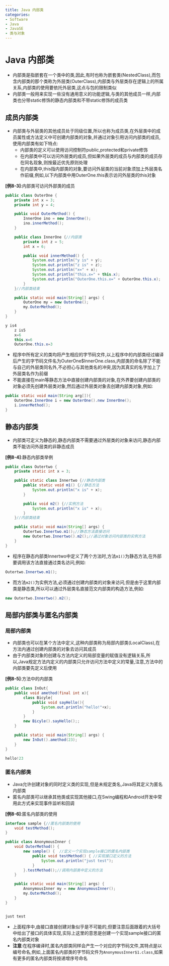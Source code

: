 ```yaml
---
title: Java 内部类
categories:
- Software
- Java
- JavaSE
- 类与对象
---
```

# Java 内部类

- 内部类是指嵌套在一个类中的类,因此,有时也称为嵌套类(NestedClass),而包含内部类的那个类称为外层类(OuterClass),内部类与外层类存在逻辑上的所属关系,内部类的使用要依托外层类,这点与包的限制类似
- 内部类一般用来实现一些没有通用意义的功能逻辑,与类的其他成员一样,内部类也分带static修饰的静态内部类和不带static修饰的成员类

## 成员内部类

- 内部类与外层类的其他成员处于同级位置,所以也称为成员类,在外层类中的成员属性或方法定义中可创建内部类的对象,并通过对象引用访问内部类的成员,使用内部类有如下特点:
    - 内部类的定义可以使用访问控制符public,protected和private修饰
    - 在内部类中可以访问外层类的成员,但如果外层类的成员与内部类的成员存在同名现象,则按最近优先原则处理
    - 在内部类中,this指内部类的对象,要访问外层类的当前对象须加上外层类名作前缀,例如,以下内部类中用OuterOne.this表示访问外层类的this对象

**[例8-3]**:内部类可访问外部类的成员

```java
public class OuterOne {
    private int x = 3;
    private int y = 4;

    public void OuterMethod() {
        InnerOne ino = new InnerOne();
        ino.innerMethod();
    }

    public class InnerOne {//内部类
        private int z = 5;
        int x = 6;

        public void innerMethod() {
            System.out.println("y is" + y);
            System.out.println("z is" + z);
            System.out.println("x=" + x);
            System.out.println("this.x=" + this.x);
            System.out.println("OuterOne.this.x=" + OuterOne.this.x);
        }
    }//内部类结束

    public static void main(String[] args) {
        OuterOne my = new OuterOne();
        my.OuterMethod();
    }
}

y is4
    z is5
    x=6
    this.x=6
    OuterOne.this.x=3
```

- 程序中所有定义的类均将产生相应的字节码文件,以上程序中的内部类经过编译后产生的字节码文件名为OuterOne\$InnerOne.class,内部类的命名除了不能与自己的外层类同名外,不必担心与其他类名的冲突,因为其真实的名字加上了外层类名作为前缀
- 不能直接在main等静态方法中直接创建内部类的对象,在外界要创建内部类的对象必须先创建外层类对象,然后通过外层类对象去创建内部类对象,例如:

```java
public static void main(String arg[]){
    OuterOne.InnerOne i = new OuterOne().new InnerOne();
    i.innerMethod();
}
```

## 静态内部类

- 内部类可定义为静态的,静态内部类不需要通过外层类的对象来访问,静态内部类不能访问外层类的非静态成员

**[例8-4]**:静态内部类举例

```java
public class Outertwo {
    private static int x = 3;

    public static class Innertwo {//静态内部类
        public static void m1() {//静态方法
            System.out.println("x is" + x);
        }

        public void m2() {//实例方法
            System.out.println("x is" + x);
        }
    }//内部类结束

    public static void main(String[] args) {
        Outertwo.Innertwo.m1();//静态方法直接访问
        new Outertwo.Innertwo().m2();//通过对象访问内部类的实例方法
    }
}
```

- 程序在静态内部类Innertwo中定义了两个方法时,方法`m1()`为静态方法,在外部要调用该方法直接通过类名访问,例如:

```java
Outertwo.Innertwo.m1();
```

- 而方法`m2()`为实例方法,必须通过创建内部类的对象来访问,但是由于这里内部类是静态类,所以可以通过外层类名直接范文内部类的构造方法,例如:

```java
new Outertwo.Innertwo().m2();
```

## 局部内部类与匿名内部类

### 局部内部类

- 内部类也可以在某个方法中定义,这种内部类称为局部内部类(LocalClass),在方法内通过创建内部类的对象去访问其成员
- 由于内部类对象的创建与方法内定义的局部变量的赋值没有逻辑关系,所以,Java规定方法内定义的内部类只允许访问方法中定义的常量,注意,方法中的内部类要先定义后使用

**[例8-5]**:方法中的内部类

```java
public class InOut{
    public void amethod(final int x){
        class Bicyle{
            public void sayHello(){
                System.out.println("hello!"+x);
            }
        }
        new Bicyle().sayHello();;
    }

    public static void main(String[] args) {
        new InOut().amethod(23);
    }
}

hello!23
```

### 匿名内部类

- Java允许创建对象的同时定义类的实现,但是未规定类名,Java将其定义为匿名内部类
- 匿名内部类可以继承其他类或实现其他接口,在Swing编程和Android开发中常用此方式来实现事件监听和回调

**[例8-6]**:匿名内部类的使用

```java
interface sample {//匿名内部类的使用
    void testMethod();
}

public class AnonymousInner {
    void OuterMethod() {
        new sample() {  //定义一个实现sample接口的匿名内部类
            public void testMethod() { //实现接口定义的方法
                System.out.println("just test");
            }
        }.testMethod();//调用内部类中定义的方法
    }

    public static void main(String[] args) {
        AnonymousInner my = new AnonymousInner();
        my.OuterMethod();
    }
}


just test
```

- 上面程序中,由接口直接创建对象似乎是不可能的,但要注意后面跟着的大括号中给出了接口的具体实现,实际上这里的意思是创建一个实现sample接口的匿名内部类对象
- **注意**:在程序编译时,匿名内部类同样会产生一个对应的字节码文件,其特点是以编号命名,例如,上面匿名内部类的字节码文件为`AnonymousInner$1.class`,如果有更多的匿名内部类将按递增序号命名

